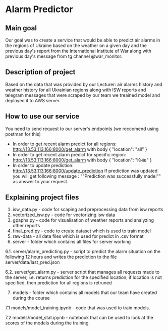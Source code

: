 # Alarm Predictor

## Main goal
Our goal was to create a service that would be able to predict air alarms in the regions of Ukraine based on the weather on a given day and the previous day's report from the International Institute of War along with previous day's message from tg channel @war_monitor.
## Description of project
Based on the data that was provided by our Lecturer: air alarms history and weather history for all Ukrainian regions along with ISW reports and telegram messages that were scraped by our team we treained model and deployed it to AWS server.

## How to use our service
You need to send request to our server's endpoints (we reccomend using postman for this)
- In order to get recent alarm predict for all regions:
  http://13.53.113.166:8000/get_alarm with body
  {
    "location": "all"
}
- In order to get recent alarm predict for specific region:
  http://13.53.113.166:8000/get_alarm with body
  {
    "location": "Київ"
}
- In order to update prediction:
  http://13.53.113.166:8000/update_prediction
 If prediction was updated you will get following message : ""Prediction was successfully made!"" as answer to your request.

## Explaining project files 
1. isw_data.py - code for scaping and preprocessing data from isw reports
2. vectorized_isw.py - code for vectorizing isw data
3. gpaphs.py - code for visualisation of weather reports and analyzing other reports
4. final_pred.py - code to create dataset which is used to train model
5. raw-data - all data files which is used for predict in .csv format
6. server - folder which contains all files for server working

6.1. server/alarm_predicting.py - script to predict the alarm situation on the following 12 hours and writes the prediction to the file server/data/last_pred.json

6.2. server/get_alarm.py - server script that manages all requests made to the server, i.e. returns prediction for the specified location, if location is not specified, then prediction for all regions is retruned

7. models - folder which contains all models that our team have created during the course

7.1 models/model_training.ipynb - code that was used to train models.

7.2 models/model_stat.ipynb - notebook that can be used to look at the scores of the models during the training
